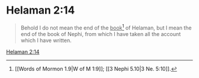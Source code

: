 # Helaman 2:14

> Behold I do not mean the end of the <u>book</u>[^a] of Helaman, but I mean the end of the book of Nephi, from which I have taken all the account which I have written.

[Helaman 2:14](https://www.churchofjesuschrist.org/study/scriptures/bofm/hel/2?lang=eng&id=p14#p14)


[^a]: [[Words of Mormon 1.9|W of M 1:9]]; [[3 Nephi 5.10|3 Ne. 5:10]].  
